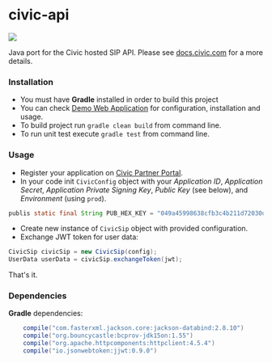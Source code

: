 # civic-api

[![](https://jitpack.io/v/MosquitoKill3r/civic-api.svg)](https://jitpack.io/#MosquitoKill3r/civic-api)

Java port for the Civic hosted SIP API.
Please see [docs.civic.com](https://docs.civic.com) for a more details.

### Installation
* You must have **Gradle** installed in order to build this project
* You can check [Demo Web Application](https://github.com/MosquitoKill3r/civic-api-web-demo) for configuration, installation and usage.
* To build project run `gradle clean build` from command line.
* To run unit test execute `gradle test` from command line.

### Usage
- Register your application on [Civic Partner Portal](https://sip-partners.civic.com).
- In your code init `CivicConfig` object with your *Application ID*, *Application Secret*, *Application Private Signing Key*, *Public Key* (see below), and *Environment* (using `prod`).
```java
publis static final String PUB_HEX_KEY = "049a45998638cfb3c4b211d72030d9ae8329a242db63bfb0076a54e7647370a8ac5708b57af6065805d5a6be72332620932dbb35e8d318fce18e7c980a0eb26aa1";
```
- Create new instance of `CivicSip` object with provided configuration.
- Exchange JWT token for user data:
```java
CivicSip civicSip = new CivicSip(config);
UserData userData = civicSip.exchangeToken(jwt);
```
That's it.

### Dependencies
**Gradle** dependencies:
```gradle
    compile("com.fasterxml.jackson.core:jackson-databind:2.8.10")
    compile("org.bouncycastle:bcprov-jdk15on:1.55")
    compile("org.apache.httpcomponents:httpclient:4.5.4")
    compile("io.jsonwebtoken:jjwt:0.9.0")
```